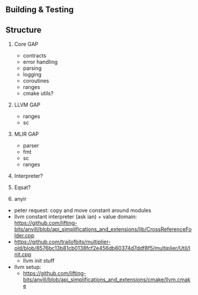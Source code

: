 ## Building & Testing

## Structure

1. Core GAP
    - contracts
    - error handling
    - parsing
    - logging
    - coroutines
    - ranges
    - cmake utils?

2. LLVM GAP
    - ranges
    - sc

3. MLIR GAP
    - parser
    - fmt
    - sc
    - ranges

4. Interpreter?

5. Eqsat?

6. anyir

- peter request: copy and move constant around modules
- llvm constant interpreter (ask ian) + value domain:
    https://github.com/lifting-bits/anvill/blob/api_simplifications_and_extensions/lib/CrossReferenceFolder.cpp
- https://github.com/trailofbits/multiplier-old/blob/8576bc13b81cb0138fcf2e456db60374d7ddf8f5/multiplier/Util/Init.cpp
    - llvm init stuff
- llvm setup:
    - https://github.com/lifting-bits/anvill/blob/api_simplifications_and_extensions/cmake/llvm.cmake
